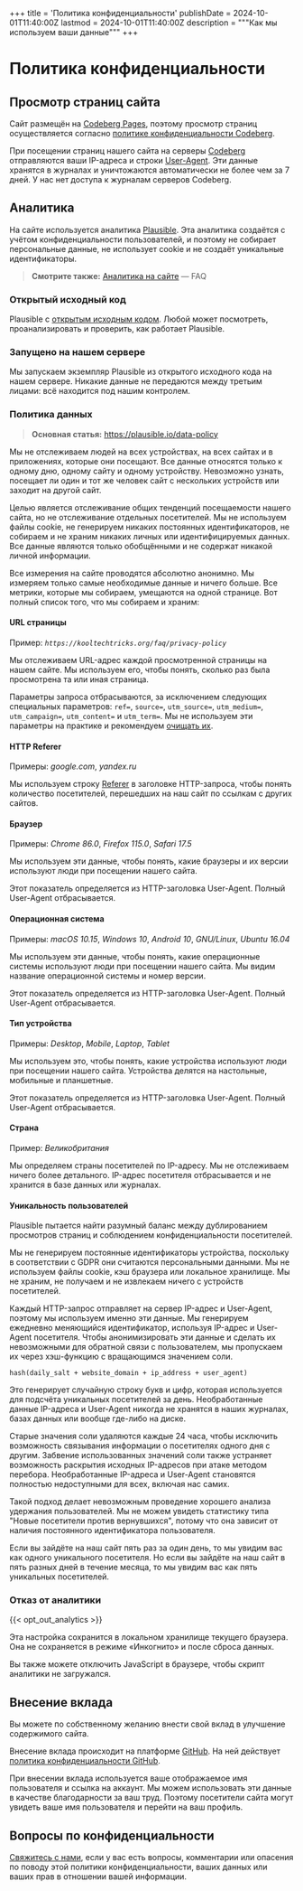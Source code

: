 +++
title = 'Политика конфиденциальности'
publishDate = 2024-10-01T11:40:00Z
lastmod = 2024-10-01T11:40:00Z
description = """Как мы используем ваши данные"""
+++

# Политика конфиденциальности

## Просмотр страниц сайта

Сайт размещён на [Codeberg Pages], поэтому просмотр страниц осуществляется
согласно [политике конфиденциальности Codeberg].

При посещении страниц нашего сайта на серверы [Codeberg] отправляются ваши
IP-адреса и строки [User-Agent]. Эти данные хранятся в журналах и уничтожаются
автоматически не более чем за 7 дней. У нас нет доступа к журналам серверов
Codeberg.

[Codeberg Pages]: https://codeberg.page
[политике конфиденциальности Codeberg]: https://codeberg.org/Codeberg/org/src/branch/main/PrivacyPolicy.md
[Codeberg]: https://codeberg.org
[User-Agent]: https://en.wikipedia.org/wiki/User-Agent_header

## Аналитика

На сайте используется аналитика [Plausible]. Эта аналитика создаётся с учётом
конфиденциальности пользователей, и поэтому не собирает персональные данные,
не использует cookie и не создаёт уникальные идентификаторы.

> **Смотрите также:** [Аналитика на сайте](/faq/analytics) — FAQ

[Plausible]: https://plausible.io

### Открытый исходный код

Plausible с [открытым исходным кодом](https://github.com/plausible/analytics).
Любой может посмотреть, проанализировать и проверить, как работает Plausible.

### Запущено на нашем сервере

Мы запускаем экземпляр Plausible из открытого исходного кода на нашем сервере.
Никакие данные не передаются между третьим лицами: всё находится под нашим
контролем.

### Политика данных

> **Основная статья:** https://plausible.io/data-policy

Мы не отслеживаем людей на всех устройствах, на всех сайтах и в приложениях,
которые они посещают. Все данные относятся только к одному дню, одному сайту и
одному устройству. Невозможно узнать, посещает ли один и тот же человек сайт с
нескольких устройств или заходит на другой сайт.

Целью является отслеживание общих тенденций посещаемости нашего сайта, но не
отслеживание отдельных посетителей. Мы не используем файлы cookie, не генерируем
никаких постоянных идентификаторов, не собираем и не храним никаких личных или
идентифицируемых данных. Все данные являются только обобщёнными и не содержат
никакой личной информации.

Все измерения на сайте проводятся абсолютно анонимно. Мы измеряем только самые
необходимые данные и ничего больше. Все метрики, которые мы собираем, умещаются
на одной странице. Вот полный список того, что мы собираем и храним:

#### URL страницы

Пример: _`https://kooltechtricks.org/faq/privacy-policy`_

Мы отслеживаем URL-адрес каждой просмотренной страницы на нашем сайте. Мы
используем его, чтобы понять, сколько раз была просмотрена та или иная страница.

Параметры запроса отбрасываются, за исключением следующих специальных
параметров: `ref=`, `source=`, `utm_source=`, `utm_medium=`, `utm_campaign=`,
`utm_content=` и `utm_term=`. Мы не используем эти параметры на практике и
рекомендуем [очищать их](/wiki/clearurls).

#### HTTP Referer

Примеры: _google.com_, _yandex.ru_

Мы используем строку [Referer] в заголовке HTTP-запроса, чтобы понять количество
посетителей, перешедших на наш сайт по ссылкам с других сайтов.

[Referer]: https://developer.mozilla.org/en-US/docs/Web/HTTP/Headers/Referer

#### Браузер

Примеры: _Chrome 86.0_, _Firefox 115.0_, _Safari 17.5_

Мы используем эти данные, чтобы понять, какие браузеры и их версии используют
люди при посещении нашего сайта.

Этот показатель определяется из HTTP-заголовка User-Agent. Полный User-Agent
отбрасывается.

#### Операционная система

Примеры: _macOS 10.15_, _Windows 10_, _Android 10_, _GNU/Linux_, _Ubuntu 16.04_

Мы используем эти данные, чтобы понять, какие операционные системы используют
люди при посещении нашего сайта. Мы видим название операционной системы и номер
версии.

Этот показатель определяется из HTTP-заголовка User-Agent. Полный User-Agent
отбрасывается.

#### Тип устройства

Примеры: _Desktop_, _Mobile_, _Laptop_, _Tablet_

Мы используем это, чтобы понять, какие устройства используют люди при посещении
нашего сайта. Устройства делятся на настольные, мобильные и планшетные.

Этот показатель определяется из HTTP-заголовка User-Agent. Полный User-Agent
отбрасывается.

#### Страна

Пример: _Великобритания_

Мы определяем страны посетителей по IP-адресу. Мы не отслеживаем ничего более
детального. IP-адрес посетителя отбрасывается и не хранится в базе данных или
журналах.

#### Уникальность пользователей

Plausible пытается найти разумный баланс между дублированием просмотров страниц
и соблюдением конфиденциальности посетителей.

Мы не генерируем постоянные идентификаторы устройства, поскольку в соответствии
с GDPR они считаются персональными данными. Мы не используем файлы cookie, кэш
браузера или локальное хранилище. Мы не храним, не получаем и не извлекаем
ничего с устройств посетителей.

Каждый HTTP-запрос отправляет на сервер IP-адрес и User-Agent, поэтому мы
используем именно эти данные. Мы генерируем ежедневно меняющийся идентификатор,
используя IP-адрес и User-Agent посетителя. Чтобы анонимизировать эти данные и
сделать их невозможными для обратной связи с пользователем, мы пропускаем их
через хэш-функцию с вращающимся значением соли.

    hash(daily_salt + website_domain + ip_address + user_agent)

Это генерирует случайную строку букв и цифр, которая используется для подсчёта
уникальных посетителей за день. Необработанные данные IP-адреса и User-Agent
никогда не хранятся в наших журналах, базах данных или вообще где-либо на диске.

Старые значения соли удаляются каждые 24 часа, чтобы исключить возможность
связывания информации о посетителях одного дня с другим. Забвение использованных
значений соли также устраняет возможность раскрытия исходных IP-адресов при
атаке методом перебора. Необработанные IP-адреса и User-Agent становятся
полностью недоступными для всех, включая нас самих.

Такой подход делает невозможным проведение хорошего анализа удержания
пользователей. Мы не можем увидеть статистику типа "Новые посетители против
вернувшихся", потому что она зависит от наличия постоянного идентификатора
пользователя.

Если вы зайдёте на наш сайт пять раз за один день, то мы увидим вас как одного
уникального посетителя. Но если вы зайдёте на наш сайт в пять разных дней в
течение месяца, то мы увидим вас как пять уникальных посетителей.

### Отказ от аналитики

{{< opt_out_analytics >}}

Эта настройка сохранится в локальном хранилище текущего браузера. Она не
сохраняется в режиме «Инкогнито» и после сброса данных.

Вы также можете отключить JavaScript в браузере, чтобы скрипт аналитики не
загружался.

## Внесение вклада

Вы можете по собственному желанию внести свой вклад в улучшение содержимого
сайта.

Внесение вклада происходит на платформе [GitHub]. На ней действует
[политика конфиденциальности GitHub].

При внесении вклада используется ваше отображаемое имя пользователя и ссылка
на аккаунт. Мы можем использовать эти данные в качестве благодарности за ваш
труд. Поэтому посетители сайта могут увидеть ваше имя пользователя и перейти на
ваш профиль.

[GitHub]: https://github.com/KoolTechTricks/content
[Политика конфиденциальности GitHub]: https://docs.github.com/en/site-policy/privacy-policies/github-general-privacy-statement

## Вопросы по конфиденциальности

[Свяжитесь с нами](/faq/contact), если у вас есть вопросы, комментарии или
опасения по поводу этой политики конфиденциальности, ваших данных или ваших прав
в отношении вашей информации.
